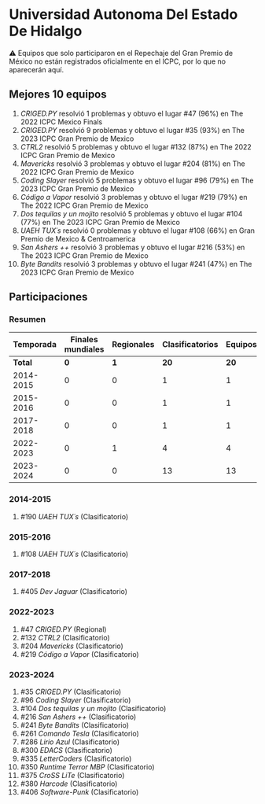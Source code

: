# Universidad Autonoma Del Estado De Hidalgo

:warning: Equipos que solo participaron en el Repechaje del Gran Premio de México no están registrados oficialmente en el ICPC, por lo que no aparecerán aquí.

## Mejores 10 equipos

1. _CRIGED.PY_ resolvió 1 problemas y obtuvo el lugar #47 (96%) en The 2022 ICPC Mexico Finals
1. _CRIGED.PY_ resolvió 9 problemas y obtuvo el lugar #35 (93%) en The 2023 ICPC Gran Premio de Mexico
1. _CTRL2_ resolvió 5 problemas y obtuvo el lugar #132 (87%) en The 2022 ICPC Gran Premio de Mexico
1. _Mavericks_ resolvió 3 problemas y obtuvo el lugar #204 (81%) en The 2022 ICPC Gran Premio de Mexico
1. _Coding Slayer_ resolvió 5 problemas y obtuvo el lugar #96 (79%) en The 2023 ICPC Gran Premio de Mexico
1. _Código a Vapor_ resolvió 3 problemas y obtuvo el lugar #219 (79%) en The 2022 ICPC Gran Premio de Mexico
1. _Dos tequilas y un mojito_ resolvió 5 problemas y obtuvo el lugar #104 (77%) en The 2023 ICPC Gran Premio de Mexico
1. _UAEH TUX´s_ resolvió 0 problemas y obtuvo el lugar #108 (66%) en Gran Premio de Mexico & Centroamerica
1. _San Ashers ++_ resolvió 3 problemas y obtuvo el lugar #216 (53%) en The 2023 ICPC Gran Premio de Mexico
1. _Byte Bandits_ resolvió 3 problemas y obtuvo el lugar #241 (47%) en The 2023 ICPC Gran Premio de Mexico

## Participaciones

### Resumen

| Temporada | Finales mundiales | Regionales | Clasificatorios | Equipos |
| --- | --- | --- | --- | --- |
| **Total** | **0** | **1** | **20** | **20** |
| 2014-2015 | 0 | 0 | 1 | 1 |
| 2015-2016 | 0 | 0 | 1 | 1 |
| 2017-2018 | 0 | 0 | 1 | 1 |
| 2022-2023 | 0 | 1 | 4 | 4 |
| 2023-2024 | 0 | 0 | 13 | 13 |

### 2014-2015

1. #190 _UAEH TUX´s_ (Clasificatorio)

### 2015-2016

1. #108 _UAEH TUX´s_ (Clasificatorio)

### 2017-2018

1. #405 _Dev Jaguar_ (Clasificatorio)

### 2022-2023

1. #47 _CRIGED.PY_ (Regional)
1. #132 _CTRL2_ (Clasificatorio)
1. #204 _Mavericks_ (Clasificatorio)
1. #219 _Código a Vapor_ (Clasificatorio)

### 2023-2024

1. #35 _CRIGED.PY_ (Clasificatorio)
1. #96 _Coding Slayer_ (Clasificatorio)
1. #104 _Dos tequilas y un mojito_ (Clasificatorio)
1. #216 _San Ashers ++_ (Clasificatorio)
1. #241 _Byte Bandits_ (Clasificatorio)
1. #261 _Comando Tesla_ (Clasificatorio)
1. #286 _Lirio Azul_ (Clasificatorio)
1. #300 _EDACS_ (Clasificatorio)
1. #335 _LetterCoders_ (Clasificatorio)
1. #350 _Runtime Terror MBP_ (Clasificatorio)
1. #375 _CroSS LiTe_ (Clasificatorio)
1. #380 _Harcode_ (Clasificatorio)
1. #406 _Software-Punk_ (Clasificatorio)



